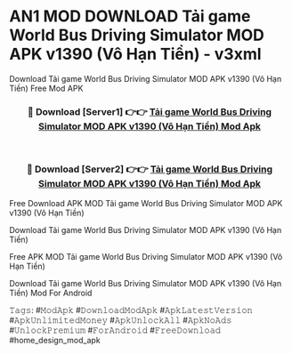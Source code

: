 # AN1 MOD DOWNLOAD Tải game World Bus Driving Simulator MOD APK v1390 (Vô Hạn Tiền) - v3xml
Download Tải game World Bus Driving Simulator MOD APK v1390 (Vô Hạn Tiền) Free Mod APK

<div align="center">
<h3>🔴 Download [Server1] 👉👉 <a href="https://apk-comot.site?title=Tải_game_World_Bus_Driving_Simulator_MOD_APK_v1390_(Vô_Hạn_Tiền)">Tải game World Bus Driving Simulator MOD APK v1390 (Vô Hạn Tiền) Mod Apk</a></h3><br>

<h3>🔴 Download [Server2] 👉👉 <a href="https://apk-comot.site?title=Tải_game_World_Bus_Driving_Simulator_MOD_APK_v1390_(Vô_Hạn_Tiền)">Tải game World Bus Driving Simulator MOD APK v1390 (Vô Hạn Tiền) Mod Apk</a></h3>
</div>


Free Download APK MOD Tải game World Bus Driving Simulator MOD APK v1390 (Vô Hạn Tiền)

Download Tải game World Bus Driving Simulator MOD APK v1390 (Vô Hạn Tiền) 

Free APK MOD Tải game World Bus Driving Simulator MOD APK v1390 (Vô Hạn Tiền) 

Download Tải game World Bus Driving Simulator MOD APK v1390 (Vô Hạn Tiền) Mod For Android

𝚃𝚊𝚐𝚜: #𝙼𝚘𝚍𝙰𝚙𝚔 #𝙳𝚘𝚠𝚗𝚕𝚘𝚊𝚍𝙼𝚘𝚍𝙰𝚙𝚔 #𝙰𝚙𝚔𝙻𝚊𝚝𝚎𝚜𝚝𝚅𝚎𝚛𝚜𝚒𝚘𝚗 #𝙰𝚙𝚔𝚄𝚗𝚕𝚒𝚖𝚒𝚝𝚎𝚍𝙼𝚘𝚗𝚎𝚢 #𝙰𝚙𝚔𝚄𝚗𝚕𝚘𝚌𝚔𝙰𝚕𝚕 #𝙰𝚙𝚔𝙽𝚘𝙰𝚍𝚜 #𝚄𝚗𝚕𝚘𝚌𝚔𝙿𝚛𝚎𝚖𝚒𝚞𝚖 #𝙵𝚘𝚛𝙰𝚗𝚍𝚛𝚘𝚒𝚍 #𝙵𝚛𝚎𝚎𝙳𝚘𝚠𝚗𝚕𝚘𝚊𝚍 #home_design_mod_apk